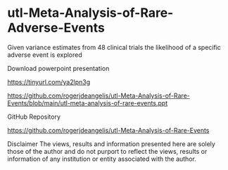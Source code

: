 # utl-Meta-Analysis-of-Rare-Adverse-Events
Given variance estimates from 48 clinical trials the likelihood of a specific adverse event is explored

Download powerpoint presentation

https://tinyurl.com/ya2lpn3g

https://github.com/rogerjdeangelis/utl-Meta-Analysis-of-Rare-Events/blob/main/utl-meta-analysis-of-rare-events.ppt



GitHub Repository

https://github.com/rogerjdeangelis/utl-Meta-Analysis-of-Rare-Events

Disclaimer
 The views, results and information presented here are solely those of the author
 and do not purport to reflect the views, results or information of any
 institution or entity associated with the author.

